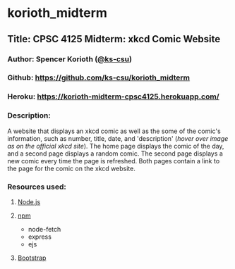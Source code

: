 # korioth_midterm

## Title: CPSC 4125 Midterm: xkcd Comic Website

### Author: Spencer Korioth ([@ks-csu](https://github.com/ks-csu))

### Github: https://github.com/ks-csu/korioth_midterm

### Heroku: https://korioth-midterm-cpsc4125.herokuapp.com/

### Description: 

A website that displays an xkcd comic as well as the some of the comic's information, such as number, title, date, and 'description' (*hover over image as on the official xkcd site*).
The home page displays the comic of the day, and a second page displays a random comic.
The second page displays a new comic every time the page is refreshed. 
Both pages contain a link to the page for the comic on the xkcd website.

### Resources used:

1. [Node.js](https://nodejs.org/)

2.  [npm](https://www.npmjs.com/)
    - node-fetch
    - express
    - ejs

3. [Bootstrap](https://getbootstrap.com/)
